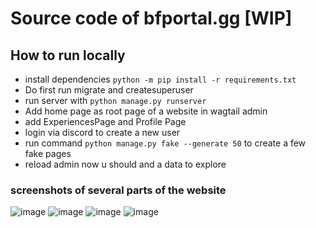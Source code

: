 # Source code of bfportal.gg [WIP]
## How to run locally  
- install dependencies `python -m pip install -r requirements.txt`
- Do first run migrate and createsuperuser
- run server with `python manage.py runserver`
- Add home page as root page of a website in wagtail admin
- add ExperiencesPage and Profile Page
- login via discord to create a new user 
- run command `python manage.py fake --generate 50` to create a few fake pages
- reload admin now u should and a data to explore

### screenshots of several parts of the website
![image](https://user-images.githubusercontent.com/22869882/152386729-cdb72119-cf18-4923-9b8b-d19b813aa039.png)
![image](https://user-images.githubusercontent.com/22869882/152386791-a0edd4bc-e653-4356-86da-e97a8c804afa.png)
![image](https://user-images.githubusercontent.com/22869882/152386873-51b3b025-9a3e-4778-b4eb-bb5e885bdbb9.png)
![image](https://user-images.githubusercontent.com/22869882/152386973-f27dba62-ae38-45de-a21e-9880f6bd558f.png)
